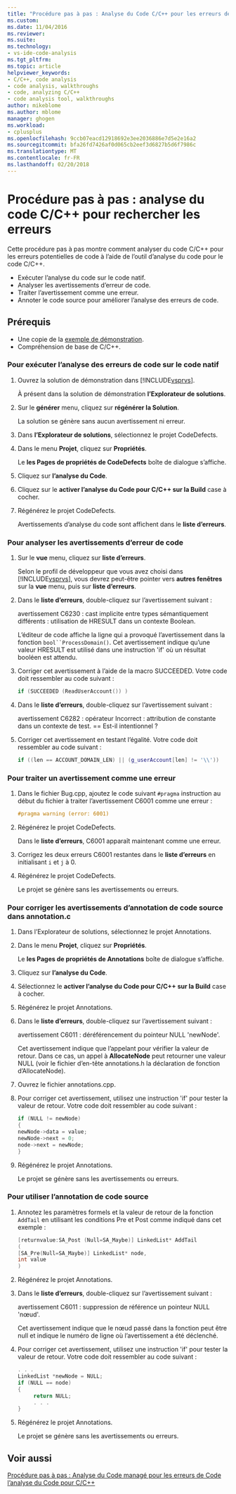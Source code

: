 ```yaml
---
title: "Procédure pas à pas : Analyse du Code C/C++ pour les erreurs de | Documents Microsoft"
ms.custom: 
ms.date: 11/04/2016
ms.reviewer: 
ms.suite: 
ms.technology:
- vs-ide-code-analysis
ms.tgt_pltfrm: 
ms.topic: article
helpviewer_keywords:
- C/C++, code analysis
- code analysis, walkthroughs
- code, analyzing C/C++
- code analysis tool, walkthroughs
author: mikeblome
ms.author: mblome
manager: ghogen
ms.workload:
- cplusplus
ms.openlocfilehash: 9ccb07eacd12918692e3ee2036886e7d5e2e16a2
ms.sourcegitcommit: bfa26fd7426af0d065cb2eef3d6827b5d6f7986c
ms.translationtype: MT
ms.contentlocale: fr-FR
ms.lasthandoff: 02/20/2018
---
```

# <a name="walkthrough-analyzing-cc-code-for-defects"></a>Procédure pas à pas : analyse du code C/C++ pour rechercher les erreurs

Cette procédure pas à pas montre comment analyser du code C/C++ pour les erreurs potentielles de code à l’aide de l’outil d’analyse du code pour le code C/C++. 

- Exécuter l’analyse du code sur le code natif.
- Analyser les avertissements d’erreur de code.
- Traiter l’avertissement comme une erreur.
- Annoter le code source pour améliorer l’analyse des erreurs de code.

## <a name="prerequisites"></a>Prérequis

- Une copie de la [exemple de démonstration](../code-quality/demo-sample.md).
- Compréhension de base de C/C++.

### <a name="to-run-code-defect-analysis-on-native-code"></a>Pour exécuter l’analyse des erreurs de code sur le code natif

1. Ouvrez la solution de démonstration dans [!INCLUDE[vsprvs](../code-quality/includes/vsprvs_md.md)].

     À présent dans la solution de démonstration **l’Explorateur de solutions**.

2. Sur le **générer** menu, cliquez sur **régénérer la Solution**.

     La solution se génère sans aucun avertissement ni erreur.

3. Dans **l’Explorateur de solutions**, sélectionnez le projet CodeDefects.

4. Dans le menu **Projet**, cliquez sur **Propriétés**.

     Le **les Pages de propriétés de CodeDefects** boîte de dialogue s’affiche.

5. Cliquez sur **l’analyse du Code**.

6. Cliquez sur le **activer l’analyse du Code pour C/C++ sur la Build** case à cocher.

7. Régénérez le projet CodeDefects.

     Avertissements d’analyse du code sont affichent dans le **liste d’erreurs**.

### <a name="to-analyze-code-defect-warnings"></a>Pour analyser les avertissements d’erreur de code

1. Sur le **vue** menu, cliquez sur **liste d’erreurs**.

     Selon le profil de développeur que vous avez choisi dans [!INCLUDE[vsprvs](../code-quality/includes/vsprvs_md.md)], vous devrez peut-être pointer vers **autres fenêtres** sur la **vue** menu, puis sur **liste d’erreurs**.

2. Dans le **liste d’erreurs**, double-cliquez sur l’avertissement suivant :

     avertissement C6230 : cast implicite entre types sémantiquement différents : utilisation de HRESULT dans un contexte Boolean.

     L’éditeur de code affiche la ligne qui a provoqué l’avertissement dans la fonction `bool``ProcessDomain()`. Cet avertissement indique qu’une valeur HRESULT est utilisé dans une instruction 'if' où un résultat booléen est attendu.

3. Corriger cet avertissement à l’aide de la macro SUCCEEDED. Votre code doit ressembler au code suivant :

   ```cpp
   if (SUCCEEDED (ReadUserAccount()) )
   ```

4. Dans le **liste d’erreurs**, double-cliquez sur l’avertissement suivant :

     avertissement C6282 : opérateur Incorrect : attribution de constante dans un contexte de test. == Est-il intentionnel ?

5. Corriger cet avertissement en testant l’égalité. Votre code doit ressembler au code suivant :

   ```cpp
   if ((len == ACCOUNT_DOMAIN_LEN) || (g_userAccount[len] != '\\'))
   ```

### <a name="to-treat-warning-as-an-error"></a>Pour traiter un avertissement comme une erreur

1. Dans le fichier Bug.cpp, ajoutez le code suivant `#pragma` instruction au début du fichier à traiter l’avertissement C6001 comme une erreur :

   ```cpp
   #pragma warning (error: 6001)
   ```

2. Régénérez le projet CodeDefects.

     Dans le **liste d’erreurs**, C6001 apparaît maintenant comme une erreur.

3. Corrigez les deux erreurs C6001 restantes dans le **liste d’erreurs** en initialisant `i` et `j` à 0.

4. Régénérez le projet CodeDefects.

     Le projet se génère sans les avertissements ou erreurs.

### <a name="to-correct-the-source-code-annotation-warnings-in-annotationc"></a>Pour corriger les avertissements d’annotation de code source dans annotation.c

1. Dans l’Explorateur de solutions, sélectionnez le projet Annotations.

2. Dans le menu **Projet**, cliquez sur **Propriétés**.

     Le **les Pages de propriétés de Annotations** boîte de dialogue s’affiche.

3. Cliquez sur **l’analyse du Code**.

4. Sélectionnez le **activer l’analyse du Code pour C/C++ sur la Build** case à cocher.

5. Régénérez le projet Annotations.

6. Dans le **liste d’erreurs**, double-cliquez sur l’avertissement suivant :

     avertissement C6011 : déréférencement du pointeur NULL 'newNode'.

     Cet avertissement indique que l’appelant pour vérifier la valeur de retour. Dans ce cas, un appel à **AllocateNode** peut retourner une valeur NULL (voir le fichier d’en-tête annotations.h la déclaration de fonction d’AllocateNode).

7. Ouvrez le fichier annotations.cpp.

8. Pour corriger cet avertissement, utilisez une instruction 'if' pour tester la valeur de retour. Votre code doit ressembler au code suivant :

   ```cpp
   if (NULL != newNode)
   {
   newNode->data = value;
   newNode->next = 0;
   node->next = newNode;
   }
   ```

9. Régénérez le projet Annotations.

     Le projet se génère sans les avertissements ou erreurs.

### <a name="to-use-source-code-annotation"></a>Pour utiliser l’annotation de code source

1. Annotez les paramètres formels et la valeur de retour de la fonction `AddTail` en utilisant les conditions Pre et Post comme indiqué dans cet exemple :

   ```cpp
   [returnvalue:SA_Post (Null=SA_Maybe)] LinkedList* AddTail
   (
   [SA_Pre(Null=SA_Maybe)] LinkedList* node,
   int value
   )
   ```

2. Régénérez le projet Annotations.

3. Dans le **liste d’erreurs**, double-cliquez sur l’avertissement suivant :

     avertissement C6011 : suppression de référence un pointeur NULL 'nœud'.

     Cet avertissement indique que le nœud passé dans la fonction peut être null et indique le numéro de ligne où l’avertissement a été déclenché.

4. Pour corriger cet avertissement, utilisez une instruction 'if' pour tester la valeur de retour. Votre code doit ressembler au code suivant :

   ```cpp
   . . .
   LinkedList *newNode = NULL; 
   if (NULL == node)
   {
        return NULL;
        . . .
   }
   ```

5. Régénérez le projet Annotations.

     Le projet se génère sans les avertissements ou erreurs.

## <a name="see-also"></a>Voir aussi

[Procédure pas à pas : Analyse du Code managé pour les erreurs de Code](../code-quality/walkthrough-analyzing-managed-code-for-code-defects.md)
[l’analyse du Code pour C/C++](../code-quality/code-analysis-for-c-cpp-overview.md)